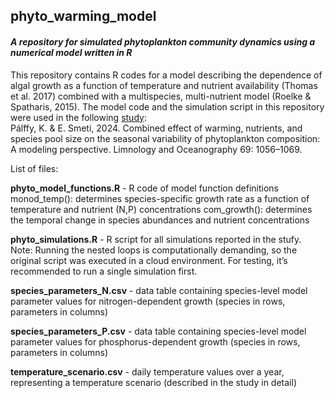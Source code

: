 ## **phyto_warming_model**
#### *A repository for simulated phytoplankton community dynamics using a numerical model written in R*

This repository contains R codes for a model describing the dependence of algal growth as a function of temperature and nutrient availability (Thomas et al. 2017) combined with a multispecies, multi-nutrient model (Roelke & Spatharis, 2015). The model code and the simulation script in this repository were used in the following [study](https://aslopubs.onlinelibrary.wiley.com/doi/10.1002/lno.12548):  
Pálffy, K. & E. Smeti, 2024. Combined effect of warming, nutrients, and species pool size on the seasonal variability of phytoplankton composition: A modeling perspective. Limnology and Oceanography 69: 1056–1069.

List of files:

**phyto_model_functions.R** - R code of model function definitions
monod_temp(): determines species-specific growth rate as a function of temperature and nutrient (N,P) concentrations
com_growth(): determines the temporal change in species abundances and nutrient concentrations

**phyto_simulations.R** - R script for all simulations reported in the stufy.
Note: Running the nested loops is computationally demanding, so the original script was executed in a cloud environment. For testing, it’s recommended to run a single simulation first.

**species_parameters_N.csv** - data table containing species-level model parameter values for nitrogen-dependent growth (species in rows, parameters in columns)

**species_parameters_P.csv** - data table containing species-level model parameter values for phosphorus-dependent growth (species in rows, parameters in columns)

**temperature_scenario.csv** - daily temperature values over a year, representing a temperature scenario (described in the study in detail)
